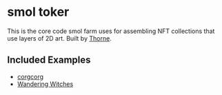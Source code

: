 # smol toker

This is the core code smol farm uses for assembling NFT collections that use layers of 2D art. Built by [Thorne](https://github.com/existentialenso).

## Included Examples

* [corgcorg](https://corgcorg.xyz/)
* [Wandering Witches](http://wanderingwitches.xyz/)
